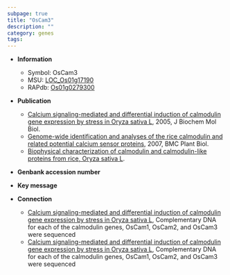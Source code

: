 ```yaml
---
subpage: true
title: "OsCam3"
description: ""
category: genes
tags: 
---
```


* **Information**  
    + Symbol: OsCam3  
    + MSU: [LOC_Os01g17190](http://rice.plantbiology.msu.edu/cgi-bin/ORF_infopage.cgi?orf=LOC_Os01g17190)  
    + RAPdb: [Os01g0279300](http://rapdb.dna.affrc.go.jp/viewer/gbrowse_details/irgsp1?name=Os01g0279300)  

* **Publication**  
    + [Calcium signaling-mediated and differential induction of calmodulin gene expression by stress in Oryza sativa L](http://www.ncbi.nlm.nih.gov/pubmed?term=Calcium+signaling-mediated+and+differential+induction+of+calmodulin+gene+expression+by+stress+in+Oryza+sativa+L%5BTitle%5D), 2005, J Biochem Mol Biol.
    + [Genome-wide identification and analyses of the rice calmodulin and related potential calcium sensor proteins](http://www.ncbi.nlm.nih.gov/pubmed?term=Genome-wide+identification+and+analyses+of+the+rice+calmodulin+and+related+potential+calcium+sensor+proteins%5BTitle%5D), 2007, BMC Plant Biol.
    + [Biophysical characterization of calmodulin and calmodulin-like proteins from rice, Oryza sativa L](Shanghai).

* **Genbank accession number**  

* **Key message**  

* **Connection**  
    + [Calcium signaling-mediated and differential induction of calmodulin gene expression by stress in Oryza sativa L](http://www.ncbi.nlm.nih.gov/pubmed?term=Calcium+signaling-mediated+and+differential+induction+of+calmodulin+gene+expression+by+stress+in+Oryza+sativa+L%5BTitle%5D), Complementary DNA for each of the calmodulin genes, OsCam1, OsCam2, and OsCam3 were sequenced
    + [Calcium signaling-mediated and differential induction of calmodulin gene expression by stress in Oryza sativa L](http://www.ncbi.nlm.nih.gov/pubmed?term=Calcium+signaling-mediated+and+differential+induction+of+calmodulin+gene+expression+by+stress+in+Oryza+sativa+L%5BTitle%5D), Complementary DNA for each of the calmodulin genes, OsCam1, OsCam2, and OsCam3 were sequenced



